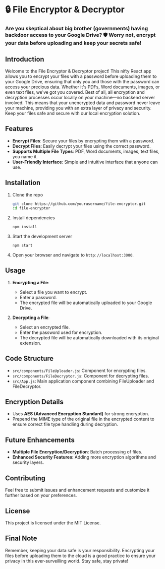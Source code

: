 # 🔒 File Encryptor & Decryptor

### Are you skeptical about big brother (governments) having backdoor access to your Google Drive? 🛡️ Worry not, encrypt your data before uploading and keep your secrets safe!

## Introduction
Welcome to the File Encryptor & Decryptor project! This nifty React app allows you to encrypt your files with a password before uploading them to your Google Drive, ensuring that only you and those with the password can access your precious data. Whether it's PDFs, Word documents, images, or even text files, we've got you covered. Best of all, all encryption and decryption processes occur locally on your machine—no backend server involved. This means that your unencrypted data and password never leave your machine, providing you with an extra layer of privacy and security. Keep your files safe and secure with our local encryption solution.

## Features
- **Encrypt Files**: Secure your files by encrypting them with a password.
- **Decrypt Files**: Easily decrypt your files using the correct password.
- **Supports Multiple File Types**: PDF, Word documents, images, text files, you name it.
- **User-Friendly Interface**: Simple and intuitive interface that anyone can use.

## Installation
1. Clone the repo
   ```bash
   git clone https://github.com/yourusername/file-encryptor.git
   cd file-encryptor

2. Install dependencies
	 ```bash
	 npm install

3. Start the development server
	 ```bash
	 npm start

4. Open your browser and navigate to `http://localhost:3000`.

## Usage

1.  **Encrypting a File**:
    
    -   Select a file you want to encrypt.
    -   Enter a password.
    -   The encrypted file will be automatically uploaded to your Google Drive.
2.  **Decrypting a File**:
    
    -   Select an encrypted file.
    -   Enter the password used for encryption.
    -   The decrypted file will be automatically downloaded with its original extension.

## Code Structure

-   `src/components/FileUploader.js`: Component for encrypting files.
-   `src/components/FileDecryptor.js`: Component for decrypting files.
-   `src/App.js`: Main application component combining FileUploader and FileDecryptor.

## Encryption Details

-   Uses **AES (Advanced Encryption Standard)** for strong encryption.
-   Prepend the MIME type of the original file in the encrypted content to ensure correct file type handling during decryption.

## Future Enhancements

-   **Multiple File Encryption/Decryption**: Batch processing of files.
-   **Enhanced Security Features**: Adding more encryption algorithms and security layers.

## Contributing

Feel free to submit issues and enhancement requests and customize it further based on your preferences.

## License

This project is licensed under the MIT License.

## Final Note

Remember, keeping your data safe is your responsibility. Encrypting your files before uploading them to the cloud is a good practice to ensure your privacy in this ever-surveilling world. Stay safe, stay private!